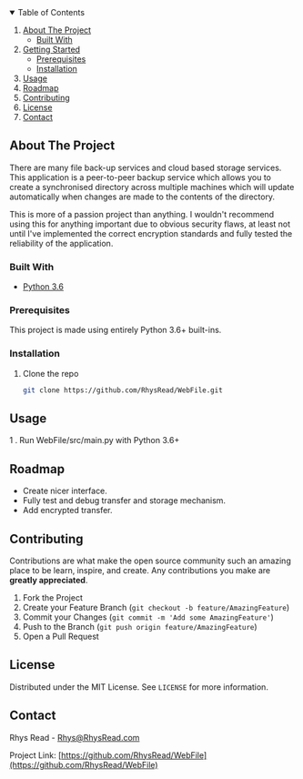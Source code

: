 <!-- TABLE OF CONTENTS -->
<details open="open">
  <summary>Table of Contents</summary>
  <ol>
    <li>
      <a href="#about-the-project">About The Project</a>
      <ul>
        <li><a href="#built-with">Built With</a></li>
      </ul>
    </li>
    <li>
      <a href="#getting-started">Getting Started</a>
      <ul>
        <li><a href="#prerequisites">Prerequisites</a></li>
        <li><a href="#installation">Installation</a></li>
      </ul>
    </li>
    <li><a href="#usage">Usage</a></li>
    <li><a href="#roadmap">Roadmap</a></li>
    <li><a href="#contributing">Contributing</a></li>
    <li><a href="#license">License</a></li>
    <li><a href="#contact">Contact</a></li>
  </ol>
</details>



<!-- ABOUT THE PROJECT -->
## About The Project

There are many file back-up services and cloud based storage services. This application is a peer-to-peer backup service which allows
you to create a synchronised directory across multiple machines which will update automatically when changes are made to the contents
of the directory.

This is more of a passion project than anything. I wouldn't recommend using this for anything important due to obvious security
flaws, at least not until I've implemented the correct encryption standards and fully tested the reliability of the application.

### Built With

* [Python 3.6](https://www.python.org/)


### Prerequisites

This project is made using entirely Python 3.6+ built-ins.

### Installation

1. Clone the repo
   ```sh
   git clone https://github.com/RhysRead/WebFile.git
   ```


<!-- USAGE EXAMPLES -->
## Usage

1 . Run WebFile/src/main.py with Python 3.6+



<!-- ROADMAP -->
## Roadmap

- Create nicer interface.
- Fully test and debug transfer and storage mechanism.
- Add encrypted transfer.



<!-- CONTRIBUTING -->
## Contributing

Contributions are what make the open source community such an amazing place to be learn, inspire, and create. Any contributions you make are **greatly appreciated**.

1. Fork the Project
2. Create your Feature Branch (`git checkout -b feature/AmazingFeature`)
3. Commit your Changes (`git commit -m 'Add some AmazingFeature'`)
4. Push to the Branch (`git push origin feature/AmazingFeature`)
5. Open a Pull Request



<!-- LICENSE -->
## License

Distributed under the MIT License. See `LICENSE` for more information.



<!-- CONTACT -->
## Contact

Rhys Read - Rhys@RhysRead.com

Project Link: [https://github.com/RhysRead/WebFile](https://github.com/RhysRead/WebFile)


